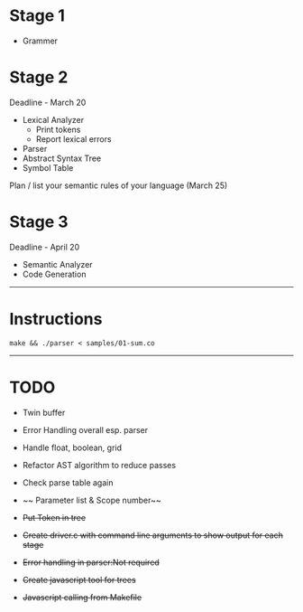 Stage 1
========

- Grammer

Stage 2 
========
Deadline - March 20

- Lexical Analyzer
	- Print tokens
	- Report lexical errors
- Parser
- Abstract Syntax Tree
- Symbol Table

Plan / list your semantic rules of your language (March 25)

Stage 3 
========
Deadline - April 20

- Semantic Analyzer
- Code Generation

----

Instructions
=============

	make && ./parser < samples/01-sum.co

---

TODO
=====

- Twin buffer
- Error Handling overall esp. parser


- Handle float, boolean, grid 

- Refactor AST algorithm to reduce passes
- Check parse table again


- ~~ Parameter list & Scope number~~
- ~~Put Token in tree~~
- ~~Create driver.c with command line arguments to show output for each stage~~
- ~~Error handling in parser:Not required~~
- ~~Create javascript tool for trees~~
- ~~Javascript calling from Makefile~~